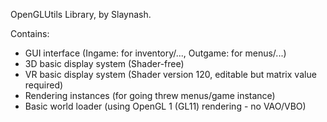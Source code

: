 OpenGLUtils Library, by Slaynash.

Contains:
 - GUI interface (Ingame: for inventory/..., Outgame: for menus/...)
 - 3D basic display system (Shader-free)
 - VR basic display system (Shader version 120, editable but matrix value required)
 - Rendering instances (for going threw menus/game instance)
 - Basic world loader (using OpenGL 1 (GL11) rendering - no VAO/VBO)
